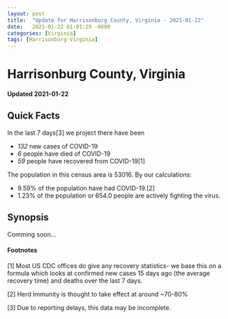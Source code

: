 ```yaml
---
layout: post
title:  "Update for Harrisonburg County, Virginia - 2021-01-22"
date:   2021-01-22 01:01:29 -0600
categories: [Virginia]
tags: [Harrisonburg-Virginia]
---
```


# Harrisonburg County, Virginia
#### Updated 2021-01-22

## Quick Facts

In the last 7 days[3] we project there have been
- *132* new cases of COVID-19
- *6* people have died of COVID-19
- *59* people have recovered from COVID-19[1]

The population in this census area is 53016. By our calculations:
- 9.59% of the population have had COVID-19.[2]
- 1.23% of the population or 654.0 people are actively fighting the virus.

## Synopsis

Comming soon...


#### Footnotes

[1] Most US CDC offices do give any recovery statistics- we base this on a formula which looks at confirmed new cases
15 days ago (the average recovery time) and deaths over the last 7 days.

[2] Herd Immunity is thought to take effect at around ~70-80%

[3] Due to reporting delays, this data may be incomplete.
 
    